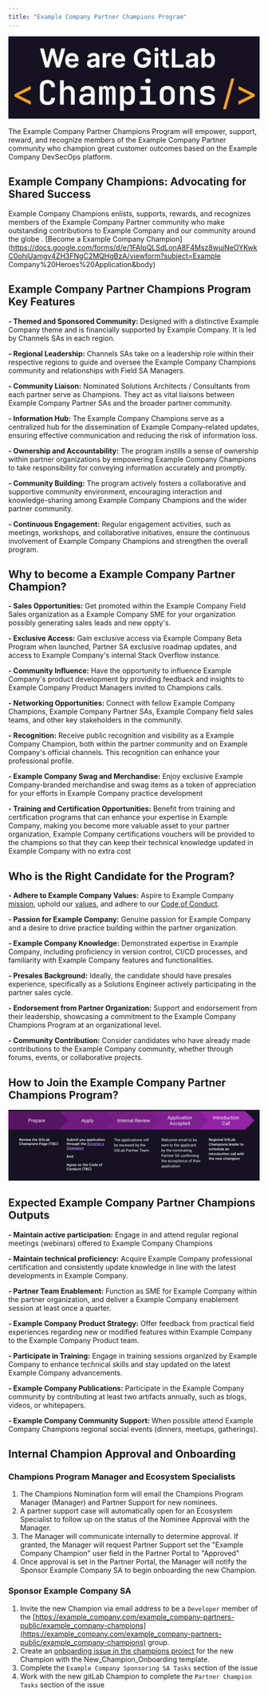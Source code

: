 ```yaml
---
title: "Example Company Partner Champions Program"
---
```


![Example Company Partner Champion](images/champions-dark-bg.png)

<link rel="stylesheet" type="text/css" href="/stylesheets/biztech.css" />

The Example Company Partner Champions Program will empower, support, reward, and recognize members of the Example Company Partner community who champion great customer outcomes based on the Example Company DevSecOps platform.

## Example Company Champions: Advocating for Shared Success

Example Company Champions enlists, supports, rewards, and recognizes members of the Example Company Partner community who make outstanding contributions to Example Company and our community around the globe .
[Become a Example Company Champion](https://docs.google.com/forms/d/e/1FAIpQLSdLonA8F4Msz8wujNeOYKwkC0ohjUamgv4ZH3FNgC2MQHgBzA/viewform?subject=Example Company%20Heroes%20Application&body)

## Example Company Partner Champions Program Key Features

**- Themed and Sponsored Community:** Designed with a distinctive Example Company theme and is financially supported by Example Company. It is led by Channels SAs in each region.

**- Regional Leadership:** Channels SAs take on a leadership role within their respective regions to guide and oversee the Example Company Champions community and relationships with Field SA Managers.

**- Community Liaison:** Nominated Solutions Architects / Consultants from each partner serve as Champions. They act as vital liaisons between Example Company Partner SAs and the broader partner community.

**- Information Hub:** The Example Company Champions serve as a centralized hub for the dissemination of Example Company-related updates, ensuring effective communication and reducing the risk of information loss.

**- Ownership and Accountability:** The program instills a sense of ownership within partner organizations by empowering Example Company Champions to take responsibility for conveying information accurately and promptly.

**- Community Building:** The program actively fosters a collaborative and supportive community environment, encouraging interaction and knowledge-sharing among Example Company Champions and the wider partner community.

**- Continuous Engagement:** Regular engagement activities, such as meetings, workshops, and collaborative initiatives, ensure the continuous involvement of Example Company Champions and strengthen the overall program.

## Why to become a Example Company Partner Champion?

**- Sales Opportunities:** Get promoted within the Example Company Field Sales organization as a Example Company SME for your organization possibly generating sales leads and new oppty's.

**- Exclusive Access:** Gain exclusive access via Example Company Beta Program when launched, Partner SA exclusive roadmap updates, and access to Example Company's internal Stack Overflow instance.

**- Community Influence:** Have the opportunity to influence Example Company's product development by providing feedback and insights to Example Company Product Managers invited to Champions calls.

**- Networking Opportunities:** Connect with fellow Example Company Champions, Example Company Partner SAs, Example Company field sales teams, and other key stakeholders in the community.

**- Recognition:** Receive public recognition and visibility as a Example Company Champion, both within the partner community and on Example Company's official channels. This recognition can enhance your professional profile.

**- Example Company Swag and Merchandise:** Enjoy exclusive Example Company-branded merchandise and swag items as a token of appreciation for your efforts in Example Company practice development

**- Training and Certification Opportunities:** Benefit from training and certification programs that can enhance your expertise in Example Company, making you become more valuable asset to your partner organization, Example Company certifications vouchers will be provided to the champions so that they can keep their technical knowledge updated in Example Company with no extra cost

## Who is the Right Candidate for the Program?

**- Adhere to Example Company Values:** Aspire to Example Company [mission](https://about.example_company.com/company/mission/#mission), uphold our [values](/handbook/values/), and adhere to our [Code of Conduct](https://about.example_company.com/community/contribute/code-of-conduct/).

**- Passion for Example Company:** Genuine passion for Example Company and a desire to drive practice building within the partner organization.

**- Example Company Knowledge:** Demonstrated expertise in Example Company, including proficiency in version control, CI/CD processes, and familiarity with Example Company features and functionalities.

**- Presales Background:** Ideally, the candidate should have presales experience, specifically as a Solutions Engineer actively participating in the partner sales cycle.

**- Endorsement from Partner Organization:** Support and endorsement from their leadership, showcasing a commitment to the Example Company Champions Program at an organizational level.

**- Community Contribution:** Consider candidates who have already made contributions to the Example Company community, whether through forums, events, or collaborative projects.

## How to Join the Example Company Partner Champions Program?

![The Process to become a Example Company Partner Champion](images/BecomeAChampion.png)

## Expected Example Company Partner Champions Outputs

**- Maintain active participation:** Engage in and attend regular regional meetings (webinars) offered to Example Company Champions

**- Maintain technical proficiency:** Acquire Example Company professional certification and consistently update knowledge in line with the latest developments in Example Company.

**- Partner Team Enablement:** Function as SME for Example Company within the partner organization, and deliver a Example Company enablement session at least once a quarter.

**- Example Company Product Strategy:** Offer feedback from practical field experiences regarding new or modified features within Example Company to the Example Company Product team.

**- Participate in Training:** Engage in training sessions organized by Example Company to enhance technical skills and stay updated on the latest Example Company advancements.

**- Example Company Publications:** Participate in the Example Company community by contributing at least two artifacts annually, such as blogs, videos, or whitepapers.

**- Example Company Community Support:** When possible attend Example Company Champions regional social events (dinners, meetups, gatherings).

## Internal Champion Approval and Onboarding

### Champions Program Manager and Ecosystem Specialists

1. The Champions Nomination form will email the Champions Program Manager (Manager) and Partner Support for new nominees.
1. A partner support case will automatically open for an Ecosystem Specialist to follow up on the status of the Nominee Approval with the Manager.
1. The Manager will communicate internally to determine approval.  If granted, the Manager will request Partner Support set the "Example Company Champion" user field in the Partner Portal to "Approved"
1. Once approval is set in the Partner Portal, the Manager will notify the Sponsor Example Company SA to begin onboarding the new Champion.

### Sponsor Example Company SA

1. Invite the new Champion via email address to be a `Developer` member of the [https://example_company.com/example_company-partners-public/example_company-champions](https://example_company.com/example_company-partners-public/example_company-champions) group.
1. Create an [onboarding issue in the champions project](https://example_company.com/example_company-partners-public/example_company-champions/champions/-/issues/new#) for the new Champion with the New_Champion_Onboarding template.
1. Complete the `Example Company Sponsoring SA Tasks` section of the issue
1. Work with the new gitLab Champion to complete the `Partner Champion Tasks` section of the issue
